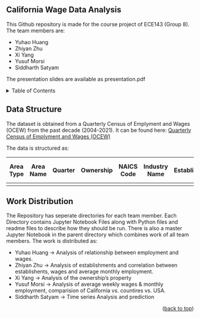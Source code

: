 <a name="readme-top"></a>

## California Wage Data Analysis

This Github repository is made for the course project of ECE143 (Group 8). 
The team members are:

* Yuhao Huang
* Zhiyan Zhu
* Xi Yang
* Yusuf Morsi
* Siddharth Satyam

The presentation slides are available as presentation.pdf

<!-- TABLE OF CONTENTS -->
<details>
  <summary>Table of Contents</summary>
  <ol>
    <li><a href="#data-structure">Data Structure</a></li>
    <li><a href="#work-distribution">Work Distribution</a></li>
  </ol>
</details>

## Data Structure

The dataset is obtained from a Quarterly Census of Emplyment and Wages (OCEW) from the past decade (2004-2021). 
It can be found here: <a href="https://catalog.data.gov/dataset/quarterly-census-of-employment-and-wages-qcew"> Quarterly Census of Emplyment and Wages (OCEW) </a>

The data is structured as:

| Area Type     | Area Name     | Quarter  | Ownership | NAICS Code |Industry Name|Establishments|Average Monthly Employment|1st Month Emp|2nd Month Emp|3rd Month Emp|Total Wages| Average Weekly Wages|
|:-------------:|:-------------:|:--------:|:---------:|:----------:|:-----------:|:------------:|:-------------------------|:-----------:|:-----------:|:-----------:|:---------:|:-------------------:|
|               |               |          |           |	           |		        |	       | 	


## Work Distribution

The Repository has seperate directories for each team member. 
Each Directory contains Jupyter Notebook Files along with Python files and readme files to describe how they should be run.
There is also a master Jupyter Notebook in the parent directory which combines work of all team members.
The work is distributed as:

* Yuhao Huang -> Analysis of relationship between employment and wages.
* Zhiyan Zhu -> Analysis of establishments and correlation between establishents, wages and average monthly employment.
* Xi Yang -> Analysis of the ownership’s property
* Yusuf Morsi -> Analysis of average weekly wages & monthly employment, comparision of California vs. countires vs. USA.
* Siddharth Satyam -> Time series Analysis and prediction 

<p align="right">(<a href="#readme-top">back to top</a>)</p>

